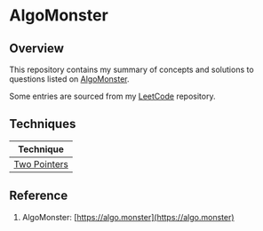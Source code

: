 # AlgoMonster

## Overview
This repository contains my summary of concepts and solutions to questions listed on [AlgoMonster](https://algo.monster).

Some entries are sourced from my [LeetCode](https://github.com/shumarb/leetcode) repository.

## Techniques
| Technique                                                                     |
|-------------------------------------------------------------------------------|
| [Two Pointers](https://github.com/shumarb/algomonster/tree/main/two-pointers) |

## Reference
1. AlgoMonster: [https://algo.monster](https://algo.monster)
